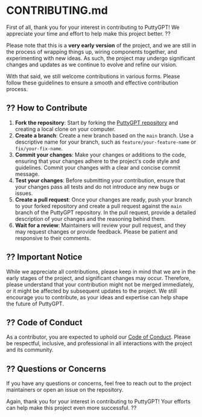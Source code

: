 CONTRIBUTING.md
===============

First of all, thank you for your interest in contributing to PuttyGPT! We appreciate your time and effort to help make this project better. ??

Please note that this is a **very early version** of the project, and we are still in the process of wrapping things up, wiring components together, and experimenting with new ideas. As such, the project may undergo significant changes and updates as we continue to evolve and refine our vision.

With that said, we still welcome contributions in various forms. Please follow these guidelines to ensure a smooth and effective contribution process.

?? How to Contribute
-------------------

1. **Fork the repository**: Start by forking the [PuttyGPT repository](https://github.com/yourusername/puttygpt) and creating a local clone on your computer.
2. **Create a branch**: Create a new branch based on the `main` branch. Use a descriptive name for your branch, such as `feature/your-feature-name` or `fix/your-fix-name`.
3. **Commit your changes**: Make your changes or additions to the code, ensuring that your changes adhere to the project's code style and guidelines. Commit your changes with a clear and concise commit message.
4. **Test your changes**: Before submitting your contribution, ensure that your changes pass all tests and do not introduce any new bugs or issues.
5. **Create a pull request**: Once your changes are ready, push your branch to your forked repository and create a pull request against the `main` branch of the PuttyGPT repository. In the pull request, provide a detailed description of your changes and the reasoning behind them.
6. **Wait for a review**: Maintainers will review your pull request, and they may request changes or provide feedback. Please be patient and responsive to their comments.

?? Important Notice
-------------------

While we appreciate all contributions, please keep in mind that we are in the early stages of the project, and significant changes may occur. Therefore, please understand that your contribution might not be merged immediately, or it might be affected by subsequent updates to the project. We still encourage you to contribute, as your ideas and expertise can help shape the future of PuttyGPT.

?? Code of Conduct
-----------------

As a contributor, you are expected to uphold our [Code of Conduct](./CODE_OF_CONDUCT.md). Please be respectful, inclusive, and professional in all interactions with the project and its community.

?? Questions or Concerns
-----------------------

If you have any questions or concerns, feel free to reach out to the project maintainers or open an issue on the repository.

Again, thank you for your interest in contributing to PuttyGPT! Your efforts can help make this project even more successful. ??

